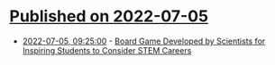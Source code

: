 # [Published on 2022-07-05](index.md)

* [2022-07-05, 09:25:00](https://soylentnews.org/article.pl?sid=22/07/03/1438233&from=rss) - [Board Game Developed by Scientists for Inspiring Students to Consider STEM Careers](https://soylentnews.org/article.pl?sid=22/07/03/1438233&from=rss)
